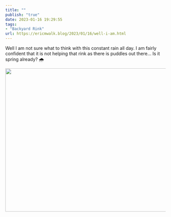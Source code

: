 ```yaml
---
title: ""
publish: "true"
date: 2023-01-16 19:29:55
tags:
- "Backyard Rink"
url: https://ericmwalk.blog/2023/01/16/well-i-am.html
---
```

Well I am not sure what to think with this constant rain all day. I am fairly confident that it is not helping that rink as there is puddles out there… Is it spring already? 🌧️

<img src="uploads/2023/3ec40b79b3.jpg" width="600" height="450" alt="">
